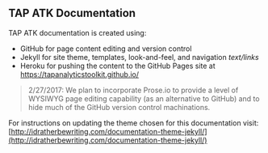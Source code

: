## TAP ATK Documentation 

TAP ATK documentation is created using: 

- GitHub for page content editing and version control 
- Jekyll for site theme, templates, look-and-feel, and navigation *text/links* 
- Heroku for pushing the content to the GitHub Pages site at https://tapanalyticstoolkit.github.io/

>2/27/2017: We plan to incorporate Prose.io to provide a level of WYSIWYG page editing capability (as an alternative to GitHub) and to hide much of the GitHub version control machinations. 

For instructions on updating the theme chosen for this documentation visit: [http://idratherbewriting.com/documentation-theme-jekyll/](http://idratherbewriting.com/documentation-theme-jekyll/) 


